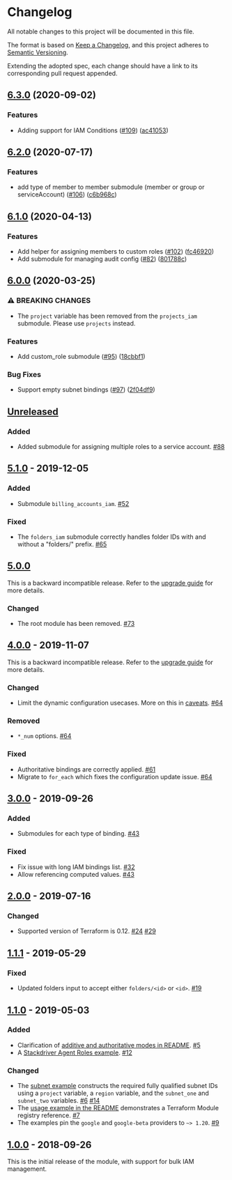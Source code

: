 # Changelog

All notable changes to this project will be documented in this file.

The format is based on [Keep a Changelog][keep-a-changelog],
and this project adheres to [Semantic Versioning][semantic-versioning].

Extending the adopted spec, each change should have a link to its
corresponding pull request appended.

## [6.3.0](https://www.github.com/terraform-google-modules/terraform-google-iam/compare/v6.2.0...v6.3.0) (2020-09-02)


### Features

* Adding support for IAM Conditions ([#109](https://www.github.com/terraform-google-modules/terraform-google-iam/issues/109)) ([ac41053](https://www.github.com/terraform-google-modules/terraform-google-iam/commit/ac41053db55fad183313dc4e9c7f7fbff86c232d))

## [6.2.0](https://www.github.com/terraform-google-modules/terraform-google-iam/compare/v6.1.0...v6.2.0) (2020-07-17)


### Features

* add type of member to member submodule (member or group or serviceAccount) ([#106](https://www.github.com/terraform-google-modules/terraform-google-iam/issues/106)) ([c6b968c](https://www.github.com/terraform-google-modules/terraform-google-iam/commit/c6b968ce22dc48e3996f72e1e8b0e9bd2a5a6c01))

## [6.1.0](https://www.github.com/terraform-google-modules/terraform-google-iam/compare/v6.0.0...v6.1.0) (2020-04-13)


### Features

* Add helper for assigning members to custom roles ([#102](https://www.github.com/terraform-google-modules/terraform-google-iam/issues/102)) ([fc46920](https://www.github.com/terraform-google-modules/terraform-google-iam/commit/fc469204fb961de12763904b323fd2e23d9acac2))
* Add submodule for managing audit config ([#82](https://www.github.com/terraform-google-modules/terraform-google-iam/issues/82)) ([801788c](https://www.github.com/terraform-google-modules/terraform-google-iam/commit/801788c0bcafb5694ca49a6d4495362f90807d0b))

## [6.0.0](https://www.github.com/terraform-google-modules/terraform-google-iam/compare/v5.1.0...v6.0.0) (2020-03-25)


### ⚠ BREAKING CHANGES

* The `project` variable has been removed from the `projects_iam` submodule. Please use `projects` instead.

### Features

* Add custom_role submodule ([#95](https://www.github.com/terraform-google-modules/terraform-google-iam/issues/95)) ([18cbbf1](https://www.github.com/terraform-google-modules/terraform-google-iam/commit/18cbbf1a4f703fb30987899c041a6844d842c6dc))


### Bug Fixes

* Support empty subnet bindings ([#97](https://www.github.com/terraform-google-modules/terraform-google-iam/issues/97)) ([2f04df9](https://www.github.com/terraform-google-modules/terraform-google-iam/commit/2f04df98ba1a01e907b0d5ab1da133810c5c18bd))

## [Unreleased]

### Added

- Added submodule for assigning multiple roles to a service account. [#88](https://github.com/terraform-google-modules/terraform-google-iam/pull/88)

## [5.1.0] - 2019-12-05

### Added

- Submodule `billing_accounts_iam`. [#52]

### Fixed

- The `folders_iam` submodule correctly handles folder IDs with and without a "folders/" prefix. [#65]

## [5.0.0]

This is a backward incompatible release. Refer to the [upgrade guide](docs/upgrading_to_iam_5.0.md) for more details.

### Changed
- The root module has been removed. [#73]

## [4.0.0] - 2019-11-07

This is a backward incompatible release. Refer to the [upgrade guide](docs/upgrading_to_iam_4.0.md) for more details.

### Changed

- Limit the dynamic configuration usecases. More on this in [caveats][caveats]. [#64]

### Removed

- `*_num` options. [#64]

### Fixed

- Authoritative bindings are correctly applied. [#61]
- Migrate to `for_each` which fixes the configuration update issue. [#64]

## [3.0.0] - 2019-09-26

### Added

- Submodules for each type of binding. [#43]

### Fixed

- Fix issue with long IAM bindings list. [#32]
- Allow referencing computed values. [#43]

## [2.0.0] - 2019-07-16

### Changed

- Supported version of Terraform is 0.12. [#24] [#29]

## [1.1.1] - 2019-05-29

### Fixed

- Updated folders input to accept either `folders/<id>` or `<id>`. [#19]

## [1.1.0] - 2019-05-03

### Added

- Clarification of [additive and authoritative modes in README][modes].
  [#5]
- A [Stackdriver Agent Roles example][stackdriver-agent-roles-example].
  [#12]

### Changed

- The [subnet example][subnet-example] constructs the required fully
  qualified subnet IDs using a `project` variable, a `region` variable,
  and the `subnet_one` and `subnet_two` variables. [#6] [#14]
- The [usage example in the README][usage-example] demonstrates a
  Terraform Module registry reference. [#7]
- The examples pin the `google` and `google-beta` providers to
  `~> 1.20`. [#9]

## [1.0.0] - 2018-09-26

This is the initial release of the module, with support for bulk IAM
management.

[modes]: README.md#additive-and-authoritative-modes
[keep-a-changelog]: https://keepachangelog.com/en/1.0.0/
[semantic-versioning]: https://semver.org/spec/v2.0.0.html
[stackdriver-agent-roles-example]: examples/stackdriver_agent_roles
[subnet-example]: examples/subnet
[usage-example]: README.md#usage
[caveats]: README.md#caveats

[Unreleased]: https://github.com/terraform-google-modules/terraform-google-iam/compare/v5.1.0...HEAD
[5.1.0]: https://github.com/terraform-google-modules/terraform-google-iam/compare/v5.0.0...v5.1.0
[5.0.0]: https://github.com/terraform-google-modules/terraform-google-iam/compare/v4.0.0...v5.0.0
[4.0.0]: https://github.com/terraform-google-modules/terraform-google-iam/compare/v3.0.0...v4.0.0
[3.0.0]: https://github.com/terraform-google-modules/terraform-google-iam/compare/v2.0.0...v3.0.0
[2.0.0]: https://github.com/terraform-google-modules/terraform-google-iam/compare/v1.1.1...v2.0.0
[1.1.1]: https://github.com/terraform-google-modules/terraform-google-iam/compare/v1.1.0...v1.1.1
[1.1.0]: https://github.com/terraform-google-modules/terraform-google-iam/compare/v1.0.0...v1.1.0
[1.0.0]: https://github.com/terraform-google-modules/terraform-google-iam/releases/tag/v1.0.0

[#5]: https://github.com/terraform-google-modules/terraform-google-iam/pull/5
[#6]: https://github.com/terraform-google-modules/terraform-google-iam/pull/6
[#7]: https://github.com/terraform-google-modules/terraform-google-iam/pull/7
[#9]: https://github.com/terraform-google-modules/terraform-google-iam/pull/9
[#12]: https://github.com/terraform-google-modules/terraform-google-iam/pull/12
[#14]: https://github.com/terraform-google-modules/terraform-google-iam/pull/14
[#19]: https://github.com/terraform-google-modules/terraform-google-iam/pull/19
[#24]: https://github.com/terraform-google-modules/terraform-google-iam/pull/24
[#29]: https://github.com/terraform-google-modules/terraform-google-iam/pull/29
[#32]: https://github.com/terraform-google-modules/terraform-google-iam/pull/32
[#43]: https://github.com/terraform-google-modules/terraform-google-iam/pull/43
[#52]: https://github.com/terraform-google-modules/terraform-google-iam/issues/52
[#61]: https://github.com/terraform-google-modules/terraform-google-iam/pull/61
[#64]: https://github.com/terraform-google-modules/terraform-google-iam/pull/64
[#65]: https://github.com/terraform-google-modules/terraform-google-iam/issues/65
[#73]: https://github.com/terraform-google-modules/terraform-google-iam/pull/73
[#78]: https://github.com/terraform-google-modules/terraform-google-iam/pull/78
